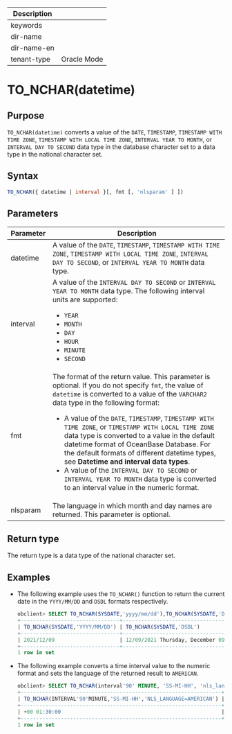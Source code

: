 | Description   |                 |
|---------------|-----------------|
| keywords      |                 |
| dir-name      |                 |
| dir-name-en   |                 |
| tenant-type   | Oracle Mode     |

# TO_NCHAR(datetime)

## Purpose

`TO_NCHAR(datetime)` converts a value of the `DATE`, `TIMESTAMP`, `TIMESTAMP WITH TIME ZONE`, `TIMESTAMP WITH LOCAL TIME ZONE`, `INTERVAL YEAR TO MONTH`, or `INTERVAL DAY TO SECOND` data type in the database character set to a data type in the national character set.

## Syntax

```sql
TO_NCHAR({ datetime | interval }[, fmt [, 'nlsparam' ] ])
```

## Parameters

| Parameter | Description |
|----------|------------------------------------------------------------------------------------------------------------------------------------------------------------------------------------------------------------------------------------------------------------------------------------------------------------------------------------------------------------------------------------------------------------------------------------|
| datetime | A value of the `DATE`, `TIMESTAMP`, `TIMESTAMP WITH TIME ZONE`, `TIMESTAMP WITH LOCAL TIME ZONE`, `INTERVAL DAY TO SECOND`, or `INTERVAL YEAR TO MONTH` data type.  |
| interval | A value of the `INTERVAL DAY TO SECOND` or `INTERVAL YEAR TO MONTH` data type. The following interval units are supported: <ul><li> `YEAR`    </li><li> `MONTH`    </li><li> `DAY`    </li><li> `HOUR`    </li><li> `MINUTE`    </li><li> `SECOND`  </li></ul> |
| fmt | The format of the return value. This parameter is optional. If you do not specify `fmt`, the value of `datetime` is converted to a value of the `VARCHAR2` data type in the following format: <ul><li> A value of the `DATE`, `TIMESTAMP`, `TIMESTAMP WITH TIME ZONE`, or `TIMESTAMP WITH LOCAL TIME ZONE` data type is converted to a value in the default datetime format of OceanBase Database. For the default formats of different datetime types, see **Datetime and interval data types**.    </li><li> A value of the `INTERVAL DAY TO SECOND` or `INTERVAL YEAR TO MONTH` data type is converted to an interval value in the numeric format.  </li></ul> |
| nlsparam | The language in which month and day names are returned. This parameter is optional.  |

## Return type

The return type is a data type of the national character set.

## Examples

* The following example uses the `TO_NCHAR()` function to return the current date in the `YYYY/MM/DD` and `DSDL` formats respectively.

   ```sql
   obclient> SELECT TO_NCHAR(SYSDATE,'yyyy/mm/dd'),TO_NCHAR(SYSDATE,'DSDL') FROM DUAL;
   +--------------------------------+----------------------------------------+
   | TO_NCHAR(SYSDATE,'YYYY/MM/DD') | TO_NCHAR(SYSDATE,'DSDL')               |
   +--------------------------------+----------------------------------------+
   | 2021/12/09                     | 12/09/2021 Thursday, December 09, 2021 |
   +--------------------------------+----------------------------------------+
   1 row in set
   ```

* The following example converts a time interval value to the numeric format and sets the language of the returned result to `AMERICAN`.

   ```sql
   obclient> SELECT TO_NCHAR(interval'90' MINUTE, 'SS-MI-HH', 'nls_language = AMERICAN') FROM DUAL;
   +-----------------------------------------------------------------+
   | TO_NCHAR(INTERVAL'90'MINUTE,'SS-MI-HH','NLS_LANGUAGE=AMERICAN') |
   +-----------------------------------------------------------------+
   | +00 01:30:00                                                    |
   +-----------------------------------------------------------------+
   1 row in set
   ```